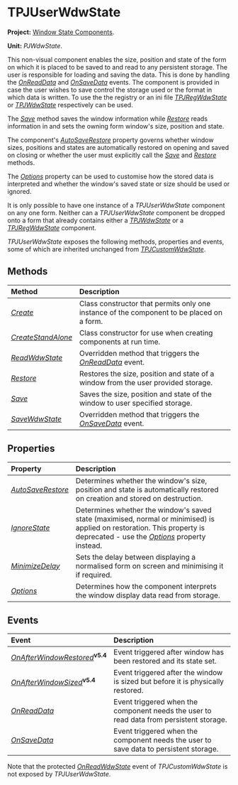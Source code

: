 # TPJUserWdwState

**Project:** [Window State Components](../API.md).

**Unit:** _PJWdwState_.

This non-visual component enables the size, position and state of the form on which it is placed to be saved to and read to any persistent storage. The user is responsible for loading and saving the data. This is done by handling the _[OnReadData](./TPJUserWdwState-OnReadData.md)_ and _[OnSaveData](./TPJUserWdwState-OnSaveData.md)_ events. The component is provided in case the user wishes to save control the storage used or the format in which data is written. To use the the registry or an ini file _[TPJRegWdwState](./TPJRegWdwState.md)_ or _[TPJWdwState](./TPJWdwState.md)_ respectively can be used.

The _[Save](./TPJUserWdwState-Save.md)_ method saves the window information while _[Restore](./TPJUserWdwState-Restore.md)_ reads information in and sets the owning form window's size, position and state.

The component's _[AutoSaveRestore](./TPJCustomWdwState-AutoSaveRestore.md)_ property governs whether window sizes, positions and states are automatically restored on opening and saved on closing or whether the user must explicitly call the _[Save](./TPJUserWdwState-Save.md)_ and _[Restore](./TPJUserWdwState-Restore.md)_ methods.

The _[Options](./TPJCustomWdwState-Options.md)_ property can be used to customise how the stored data is interpreted and whether the window's saved state or size should be used or ignored.

It is only possible to have one instance of a _TPJUserWdwState_ component on any one form. Neither can a _TPJUserWdwState_ component be dropped onto a form that already contains either a _[TPJWdwState](./TPJWdwState.md)_ or a _[TPJRegWdwState](./TPJRegWdwState.md)_ component.

_TPJUserWdwState_ exposes the following methods, properties and events, some of which are inherited unchanged from _[TPJCustomWdwState](./TPJCustomWdwState.md)_.

## Methods

| Method | Description |
|:-------|:------------|
| _[Create](./TPJCustomWdwState-Create.md)_ | Class constructor that permits only one instance of the component to be placed on a form. |
| _[CreateStandAlone](./TPJCustomWdwState-CreateStandAlone.md)_ | Class constructor for use when creating components at run time. |
| _[ReadWdwState](./TPJUserWdwState-ReadWdwState.md)_ | Overridden method that triggers the _[OnReadData](./TPJUserWdwState-OnReadData.md)_ event. |
| _[Restore](./TPJUserWdwState-Restore.md)_ | Restores the size, position and state of a window from the user provided storage. |
| _[Save](./TPJUserWdwState-Save.md)_ | Saves the size, position and state of the window to user specified storage. |
| _[SaveWdwState](./TPJUserWdwState-SaveWdwState.md)_ | Overridden method that triggers the _[OnSaveData](./TPJUserWdwState-OnSaveData.md)_ event. |

## Properties

| Property | Description |
|:---------|:------------|
| _[AutoSaveRestore](./TPJCustomWdwState-AutoSaveRestore.md)_ | Determines whether the window's size, position and state is automatically restored on creation and stored on destruction. |
| _[IgnoreState](./TPJCustomWdwState-IgnoreState.md)_ | Determines whether the window's saved state (maximised, normal or minimised) is applied on restoration. This property is deprecated - use the _[Options](./TPJCustomWdwState-Options.md)_ property instead. |
| _[MinimizeDelay](./TPJCustomWdwState-MinimizeDelay.md)_ | Sets the delay between displaying a normalised form on screen and minimising it if required. |
| _[Options](./TPJCustomWdwState-Options.md)_ | Determines how the component interprets the window display data read from storage. |

## Events

| Event | Description |
|:------|:------------|
| _[OnAfterWindowRestored](./TPJCustomWdwState-OnAfterWindowRestored.md)_**<sup>v5.4</sup>** | Event triggered after window has been restored and its state set. |
| _[OnAfterWindowSized](./TPJCustomWdwState-OnAfterWindowSized.md)_**<sup>v5.4</sup>** | Event triggered after the window is sized but before it is physically restored. |
| _[OnReadData](./TPJUserWdwState-OnReadData.md)_ | Event triggered when the component needs the user to read data from persistent storage. |
| _[OnSaveData](./TPJUserWdwState-OnSaveData.md)_ | Event triggered when the component needs the user to save data to persistent storage. |

Note that the protected _[OnReadWdwState](./TPJCustomWdwState-OnReadWdwState.md)_ event of _TPJCustomWdwState_ is not exposed by _TPJUserWdwState_.

